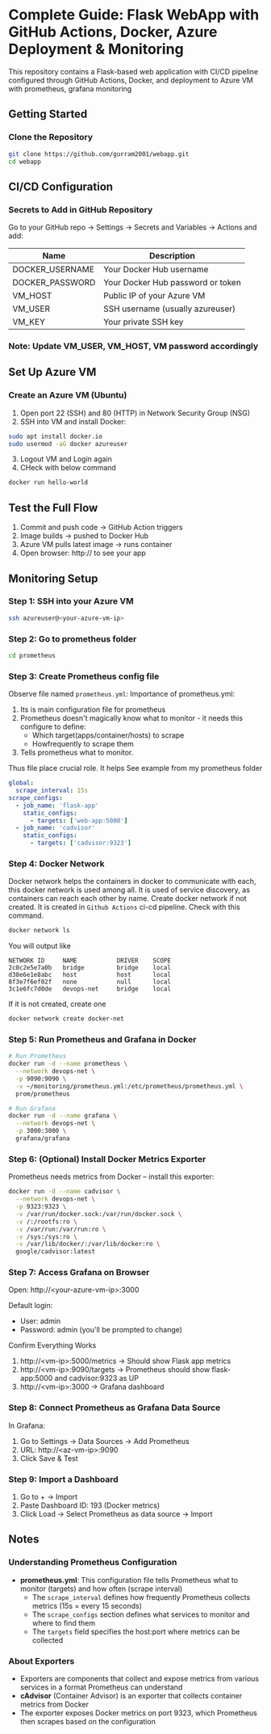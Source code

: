 # Complete Guide: Flask WebApp with GitHub Actions, Docker, Azure Deployment & Monitoring

This repository contains a Flask-based web application with CI/CD pipeline configured through GitHub Actions, Docker, and deployment to Azure VM with prometheus, grafana monitoring

## Getting Started

### Clone the Repository
```bash
git clone https://github.com/gurram2001/webapp.git
cd webapp
```

## CI/CD Configuration

### Secrets to Add in GitHub Repository
Go to your GitHub repo → Settings → Secrets and Variables → Actions and add:

| Name | Description |
|------|-------------|
| DOCKER_USERNAME | Your Docker Hub username |
| DOCKER_PASSWORD | Your Docker Hub password or token |
| VM_HOST | Public IP of your Azure VM |
| VM_USER | SSH username (usually azureuser) |
| VM_KEY | Your private SSH key |
### Note: Update VM_USER, VM_HOST, VM password accordingly
## Set Up Azure VM

### Create an Azure VM (Ubuntu)
1. Open port 22 (SSH) and 80 (HTTP) in Network Security Group (NSG)
2. SSH into VM and install Docker:
```bash
sudo apt install docker.io
sudo usermod -aG docker azureuser
```
3. Logout VM and Login again
4. CHeck with below command
```bash
docker run hello-world
```

## Test the Full Flow
1. Commit and push code → GitHub Action triggers
2. Image builds → pushed to Docker Hub
3. Azure VM pulls latest image → runs container
4. Open browser: http://<Azure-VM-IP> to see your app

## Monitoring Setup

### Step 1: SSH into your Azure VM
```bash
ssh azureuser@<your-azure-vm-ip>
```

### Step 2: Go to prometheus folder
```bash
cd prometheus
```

### Step 3: Create Prometheus config file
Observe file named `prometheus.yml`: 
Importance of prometheus.yml: 
1. Its is main configuration file for prometheus
2. Prometheus doesn't magically know what to monitor - it needs this configure to define:
   * Which target(apps/container/hosts) to scrape
   * Howfrequently to scrape them
3. Tells prometheus what to monitor.
   
Thus file place crucial role. It helps 
See example from my prometheus folder
```yaml
global:
  scrape_interval: 15s
scrape_configs:
  - job_name: 'flask-app'
    static_configs:
      - targets: ['web-app:5000']
  - job_name: 'cadvisor'
    static_configs:
      - targets: ['cadvisor:9323']
```
### Step 4: Docker Network
Docker network helps the containers in docker to communicate with each, this docker network is used among all. It is used of service discovery, as containers can reach each other by name.
Create docker network if not created. It is created in `Github Actions` ci-cd pipeline. Check with this command. 
```bash
docker network ls
```
You will output like
```
NETWORK ID     NAME           DRIVER    SCOPE
2c0c2e5e7a0b   bridge         bridge    local
d38e6e1e8abc   host           host      local
8f3e7f6ef02f   none           null      local
3c1e6fc7d0de   devops-net     bridge    local
```
If it is not created, create one
```bash
docker network create docker-net
```
### Step 5: Run Prometheus and Grafana in Docker
```bash
# Run Prometheus
docker run -d --name prometheus \
  --network devops-net \
  -p 9090:9090 \
  -v ~/monitoring/prometheus.yml:/etc/prometheus/prometheus.yml \
  prom/prometheus

# Run Grafana
docker run -d --name grafana \
  --network devops-net \
  -p 3000:3000 \
  grafana/grafana
```

### Step 6: (Optional) Install Docker Metrics Exporter
Prometheus needs metrics from Docker – install this exporter:
```bash
docker run -d --name cadvisor \
  --network devops-net \
  -p 9323:9323 \
  -v /var/run/docker.sock:/var/run/docker.sock \
  -v /:/rootfs:ro \
  -v /var/run:/var/run:ro \
  -v /sys:/sys:ro \
  -v /var/lib/docker/:/var/lib/docker:ro \
  google/cadvisor:latest
```

### Step 7: Access Grafana on Browser
Open: http://&lt;your-azure-vm-ip&gt;:3000

Default login:
- User: admin
- Password: admin (you'll be prompted to change)

Confirm Everything Works
1. http://&lt;vm-ip&gt;:5000/metrics → Should show Flask app metrics
2. http://&lt;vm-ip&gt;:9090/targets → Prometheus should show flask-app:5000 and cadvisor:9323 as UP
3. http://&lt;vm-ip&gt;:3000 → Grafana dashboard

### Step 8: Connect Prometheus as Grafana Data Source
In Grafana:
1. Go to Settings → Data Sources → Add Prometheus
2. URL: http://&lt;az-vm-ip&gt;:9090
3. Click Save & Test

### Step 9: Import a Dashboard
1. Go to + → Import
2. Paste Dashboard ID: 193 (Docker metrics)
3. Click Load → Select Prometheus as data source → Import

## Notes

### Understanding Prometheus Configuration
- **prometheus.yml**: This configuration file tells Prometheus what to monitor (targets) and how often (scrape interval)
  - The `scrape_interval` defines how frequently Prometheus collects metrics (15s = every 15 seconds)
  - The `scrape_configs` section defines what services to monitor and where to find them
  - The `targets` field specifies the host:port where metrics can be collected

### About Exporters
- Exporters are components that collect and expose metrics from various services in a format Prometheus can understand
- **cAdvisor** (Container Advisor) is an exporter that collects container metrics from Docker
- The exporter exposes Docker metrics on port 9323, which Prometheus then scrapes based on the configuration

